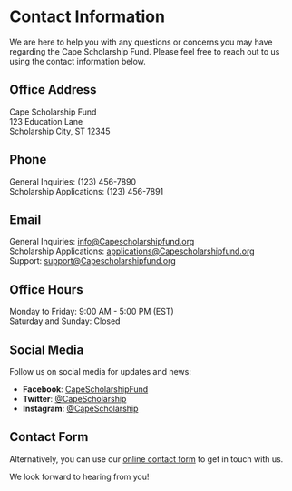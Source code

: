 # Contact Information

We are here to help you with any questions or concerns you may have regarding the Cape Scholarship Fund. Please feel free to reach out to us using the contact information below.

## Office Address

Cape Scholarship Fund  
123 Education Lane  
Scholarship City, ST 12345

## Phone

General Inquiries: (123) 456-7890  
Scholarship Applications: (123) 456-7891

## Email

General Inquiries: [info@Capescholarshipfund.org](mailto:info@Capescholarshipfund.org)  
Scholarship Applications: [applications@Capescholarshipfund.org](mailto:applications@Capescholarshipfund.org)  
Support: [support@Capescholarshipfund.org](mailto:support@Capescholarshipfund.org)

## Office Hours

Monday to Friday: 9:00 AM - 5:00 PM (EST)  
Saturday and Sunday: Closed

## Social Media

Follow us on social media for updates and news:
- **Facebook**: [CapeScholarshipFund](https://facebook.com/CapeScholarshipFund)
- **Twitter**: [@CapeScholarship](https://twitter.com/CapeScholarship)
- **Instagram**: [@CapeScholarship](https://instagram.com/CapeScholarship)

## Contact Form

Alternatively, you can use our [online contact form](/contact-form) to get in touch with us.

We look forward to hearing from you!
